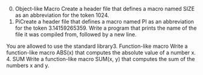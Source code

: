 0. Object-like Macro
Create a header file that defines a macro named SIZE as an abbreviation for the token 1024.
1. PiCreate a header file that defines a macro named PI as an abbreviation for the token 3.14159265359.
Write a program that prints the name of the file it was compiled from, followed by a new line.

You are allowed to use the standard library3. Function-like macro
Write a function-like macro ABS(x) that computes the absolute value of a number x.
4. SUM
Write a function-like macro SUM(x, y) that computes the sum of the numbers x and y.

